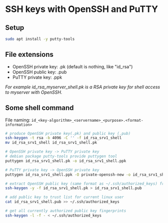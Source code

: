 # SSH keys with OpenSSH and PuTTY

## Setup

```bash
sudo apt install -y putty-tools
```

## File extensions
- OpenSSH private key:  .pk (default is nothing, like "id_rsa")
- OpenSSH public key:   .pub
- PuTTY private key:    .ppk

*For example id_rsa_myserver_shell.pk is a RSA private key for shell access to myserver with OpenSSH.*

## Some shell command

File naming: `id_<key-algorithm>_<servername>_<purpose>.<format-information>`

```bash
# produce OpenSSH private key(.pk) and public key (.pub)
ssh-keygen -t rsa -b 4096 -C '' -f id_rsa_srv1_shell
mv id_rsa_srv1_shell id_rsa_srv1_shell.pk

# OpenSSH private key -> PuTTY private key 
# debian package putty-tools provide puttygen tool
puttygen id_rsa_srv1_shell.pk -o id_rsa_srv1_shell.ppk

# PuTTY private key -> OpenSSH private key
puttygen id_rsa_srv1_shell.ppk -O private-openssh-new -o id_rsa_srv1_shell.pk

# extract OpenSSH public key (same format as ~/.ssh/authorized_keys) from OpenSSH private key 
ssh-keygen -y -f id_rsa_srv1_shell.pk > id_rsa_srv1_shell.pub

# add public key to trust list for current linux user
cat id_rsa_srv1_shell.pub >> ~/.ssh/authorized_keys

# get all currently authorized public key fingerprints
ssh-keygen -l -f - < ~/.ssh/authorized_keys
```
